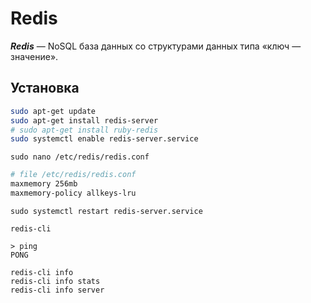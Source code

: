 # Redis

___Redis___ — NoSQL база данных со структурами данных типа «ключ — значение».

## Установка

```bash
sudo apt-get update
sudo apt-get install redis-server
# sudo apt-get install ruby-redis
sudo systemctl enable redis-server.service
```

`sudo nano /etc/redis/redis.conf`

```bash
# file /etc/redis/redis.conf
maxmemory 256mb
maxmemory-policy allkeys-lru
```

`sudo systemctl restart redis-server.service`

`redis-cli`

```
> ping
PONG
```

```
redis-cli info
redis-cli info stats
redis-cli info server
```
